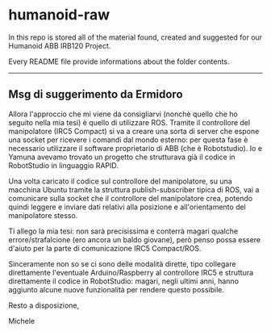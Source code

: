 # humanoid-raw
In this repo is stored all of the material found, created and suggested for our Humanoid ABB IRB120 Project.

Every README file provide informations about the folder contents. 

------------
## Msg di suggerimento da Ermidoro
Allora l'approccio che mi viene da consigliarvi (nonchè quello che ho seguito nella mia tesi) è quello di utilizzare ROS.
Tramite il controllore del manipolatore (IRC5 Compact) si va a creare una sorta di server che espone una socket
per ricevere i comandi dal mondo esterno: per questa fase è necessario utilizzare il software proprietario di ABB (che è 
Robotstudio). Io e Yamuna avevamo trovato un progetto che strutturava già il codice in RobotStudio in linguaggio RAPID.

Una volta caricato il codice sul controllore del manipolatore, su una macchina Ubuntu tramite la struttura publish-subscriber tipica di ROS,
vai a comunicare sulla socket che il controllore del manipolatore crea, potendo quindi leggere e inviare dati relativi alla posizione e all'orientamento 
del manipolatore stesso.

 
Ti allego la mia tesi: non sarà precisissima e conterrà magari qualche errore/strafalcione (ero ancora un baldo giovane),
però penso possa essere d'aiuto per la parte di comunicazione IRC5 Compact/ROS.


Sinceramente non so se ci sono delle modalità dirette, tipo collegare direttamente l'eventuale Arduino/Raspberry
al controllore IRC5 e struttura direttamente il codice in RobotStudio: magari, negli ultimi anni, hanno aggiunto
alcune nuove funzionalità per rendere questo possibile.


Resto a disposizione,

Michele
